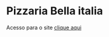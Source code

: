 
# Pizzaria Bella italia
 Acesso para o site <a href="https://gabrieloliveira-crtl.github.io/Pizzaria-Bella-Italia/">clique aqui</a>

